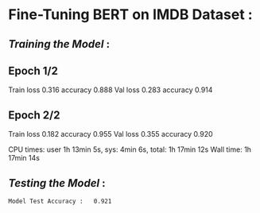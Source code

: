 # Fine-Tuning BERT on IMDB Dataset :


## ***Training the Model*** :


Epoch 1/2
----------
Train loss 0.316 accuracy 0.888
Val   loss 0.283 accuracy 0.914

Epoch 2/2
----------
Train loss 0.182 accuracy 0.955
Val   loss 0.355 accuracy 0.920

CPU times: user 1h 13min 5s, sys: 4min 6s, total: 1h 17min 12s
Wall time: 1h 17min 14s


## ***Testing the Model*** :


`
Model Test Accuracy :   0.921
`
